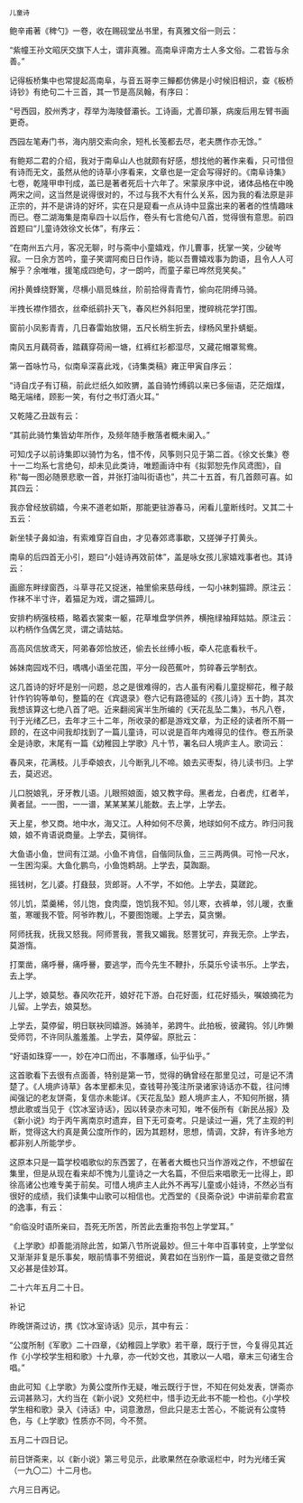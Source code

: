     儿童诗 

   鲍辛甫著《稗勺》一卷，收在赐砚堂丛书里，有真雅文俗一则云：

   “紫幢王孙文昭厌交旗下人士，谓非真雅。高南阜评南方士人多文俗。二君皆与余善。”

   记得板桥集中也常提起高南阜，与音五哥李三鱓都仿佛是小时候旧相识，查《板桥诗钞》有绝句二十三首，其一节是高凤翰，有序曰：

   “号西园，胶州秀才，荐举为海陵督灞长。工诗画，尤善印篆，病废后用左臂书画更奇。

   西园左笔寿门书，海内朋交索向余，短札长笺都去尽，老夫赝作亦无馀。”

   有鲍郑二君的介绍，我对于南阜山人也就颇有好感，想找他的著作来看，只可惜但有诗而无文，虽然从他的诗草小序看来，文章也是一定会写得好的。《南阜诗集》七卷，乾隆甲申刊成，盖已是著者死后十六年了。宋蒙泉序中说，诸体品格在中晚两宋之间，这当然是说得很对的，不过与我不大有什么关系，因为我的看法原是非正宗的，并不是讲诗的好坏，实在只是窥看一点从诗中显露出来的著者的性情趣味而已。卷二湖海集是南阜四十以后作，卷头有七言绝句八首，觉得很有意思。前四首题曰“儿童诗效徐文长体”，有序云：

   “在南州五六月，客况无聊，时与斋中小童嬉戏，作儿曹事，抚掌一笑，少破岑寂。一日余方苦吟，童子笑谓阿痴日日作诗，能以吾曹嬉戏事为韵语，且令人人可解乎？余唯唯，援笔成四绝句，才一朗吟，而童子辈已哗然竞笑矣。”

   闲扑黄蜂绕野篱，尽横小扇觅蛛丝，阶前拾得青青竹，偷向花阴缚马骑。

   半拽长襟作猎衣，丝牵纸鹞扑天飞，春风栏外斜阳里，搅碎桃花学打围。

   窗前小凤影青青，几日春雷始放翎，五尺长梢生折去，绿杨风里扑蜻蜓。

   南风五月藕荷香，踏藕穿荷闹一塘，红裤红衫都湿尽，又藏花帽罩鸳鸯。

   第一首咏竹马，似南阜深喜此戏，《诗集类稿》雍正甲寅自序云：

   “诗自戊子有订稿，前此烂纸久如败猬，盖自骑竹缚鹞以来已多俪语，茫茫烟煤，略无端绪，顾影一笑，有付之书灯酒火耳。”

   又乾隆乙丑跋有云：

   “其前此骑竹集皆幼年所作，及频年随手散落者概未阑入。”

   可知戊子以前诗集即以骑竹为名，惜不传，风筝则只见于第二首。《徐文长集》卷十一二均系七言绝句，却未见此类诗，唯题画诗中有《拟郭恕先作风鸢图》，自称“每一图必随景悲歌一首，并张打油叫街语也”，共二十五首，有几首颇可喜。如其四云：

   我亦曾经放鹞嬉，今来不道老如斯，那能更驻游春马，闲看儿童断线时。又其二十五云：

   新坐犊子鼻如油，有索难穿百自由，才见春郊鸢事歇，又搓弹子打黄头。

   南阜的后四首无小引，题曰“小娃诗再效前体”，盖是咏女孩儿家嬉戏事者也。其诗云：

   画廊东畔绿窗西，斗草寻花又捉迷，袖里偷来慈母线，一勾小袜刺猫蹄。原注云：作袜不半寸许，着猫足为戏，谓之猫蹄儿。

   安排杓柄强枝梧，略着衣裳束一躯，花草堆盘学供养，横拖绿袖拜姑姑。原注云：以杓柄作刍偶乞灵，谓之请姑姑。

   高高风信放鸢天，阿弟春郊恰放还，偷去长丝缚小板，牵人花底看秋千。

   姊妹南园戏不归，喁喁小语坐花围，平分一段芭蕉叶，剪碎春云学制衣。

   这几首诗的好坏是别一问题，总之是很难得的，古人虽有闲看儿童捉柳花，稚子敲针作钓钩等单句，整篇的在《宾退录》卷六记有路德延的《孩儿诗》五十韵，其次我想该算这七绝八首了吧。近来翻阅寅半生所编的《天花乱坠二集》，书凡八卷，刊于光绪乙巳，去年才三十二年，所收录的都是游戏文章，为正经的读者所不屑一顾的，在这中间我却找到了一篇儿童诗，可以说是百年内难得见的佳作。卷五所录全是诗歌，末尾有一篇《幼稚园上学歌》凡十节，署名曰人境庐主人。歌词云：

   春风来，花满枝。儿手牵娘衣，儿今断乳儿不啼。娘去买枣梨，待儿读书归。上学去，莫迟迟。

   儿口脱娘乳，牙牙教儿语。儿眼照娘面，娘又教字母。黑者龙，白者虎，红者羊，黄者鼠。一一图，一一谱，某某某某儿能数。去上学，上学去。

   天上星，参又商。地中水，海又江。人种如何不尽黄，地球如何不成方。昨归问我娘，娘不肯语说商量。上学去，莫徜徉。

   大鱼语小鱼，世间有江湖。小鱼不肯信，自偕同队鱼，三三两两俱。可怜一尺水，一生困沟渠。大鱼化鹏鸟，小鱼饱鹈胡。上学去，莫踟蹰。

   摇钱树，乞儿婆。打鼗鼓，货郎哥。人不学，不如他。上学去，莫蹉跎。

   邻儿饥，菜羹稀，邻儿饱，食肉糜，饱饥我不知。邻儿寒，衣裤单，邻儿暖，衣重茧，寒暖我不管。阿爷昨教儿，不要图饱暖。上学去，莫贪懒。

   阿师抚我，抚我又怒我。阿师詈我，詈我又媚我。怒詈犹可，弃我无奈。上学去，莫游惰。

   打栗凿，痛呼謈，痛呼謈，要逃学，而今先生不鞭扑，乐莫乐兮读书乐。上学去，去上学。

   儿上学，娘莫愁。春风吹花开，娘好花下游。白花好面，红花好插头，嘱娘摘花为儿留。上学去，娘莫愁。

   上学去，莫停留，明日联袂同嬉游。姊骑羊，弟跨牛。此拍板，彼藏钩。邻儿昨懒受师罚，不许同队羞羞羞。上学去，莫停留。原批云：

   “好语如珠穿一一，妙在冲口而出，不事雕琢，仙乎仙乎。”

   这首歌看下去很有点面善，特别是第一节，觉得的确曾经在那里见过，可是记不清楚了。《人境庐诗草》各本里都未见，查钱萼孙笺注所录诸家诗话亦不载，往问博闻强记的老友饼斋，复信亦未能详。《天花乱坠》题人境庐主人，不知何所据，猜想此歌或当见于《饮冰室诗话》，因以转录亦未可知，唯不佞所有《新民丛报》及《新小说》均于丙午离南京时遗弃，目下无可查考。只是读过一遍，凭了主观的判断，觉得这大约真是黄公度所作的，因为其题材，思想，情调，文辞，有许多地方都非别人所能学步。

   这原本只是一篇学校唱歌似的东西罢了，在著者大概也只当作游戏之作，不想留在集里，但是从现在看来却不愧为儿童诗之一大名篇，不但后来唱歌无一比得上，即徐高诸公也难专美于前矣。可惜人境庐主人此外不再写儿童或小娃诗，不然必当有很好的成绩，我们读集中山歌可以相信也。尤西堂的《艮斋杂说》中讲前辈俞君宣的逸事，有云：

   “俞临没时语所亲曰，吾死无所苦，所苦此去重抱书包上学堂耳。”

   《上学歌》却善能消除此苦，如第八节所说最妙。但三十年中百事转变，上学堂似又渐渐非复是乐事矣，眼前情事不劳细说，黄君如在当别作一篇，虽是变徵之音然又必甚是佳妙耳。

   二十六年五月二十日。

   补记

   昨晚饼斋过访，携《饮冰室诗话》见示，其中有云：

   “公度所制《军歌》二十四章，《幼稚园上学歌》若干章，既行于世，今复得见其近作《小学校学生相和歌》十九章，亦一代妙文也，其歌以一人唱，章末三句诸生合唱。”

   由此可知《上学歌》为黄公度所作无疑，唯云既行于世，不知在何处发表，饼斋亦云词甚熟习，大约当在《新小说》文苑栏中，惜手边无此书不能一检也。《小学校学生相和歌》录入《诗话》中，词意激昂，但此只是志士苦心，不能说有公度特色，与《上学歌》性质亦不同，今不赘。

   五月二十四日记。

   前日饼斋来，以《新小说》第三号见示，此歌果然在杂歌谣栏中，时为光绪壬寅（一九〇二）十二月也。

   六月三日再记。

